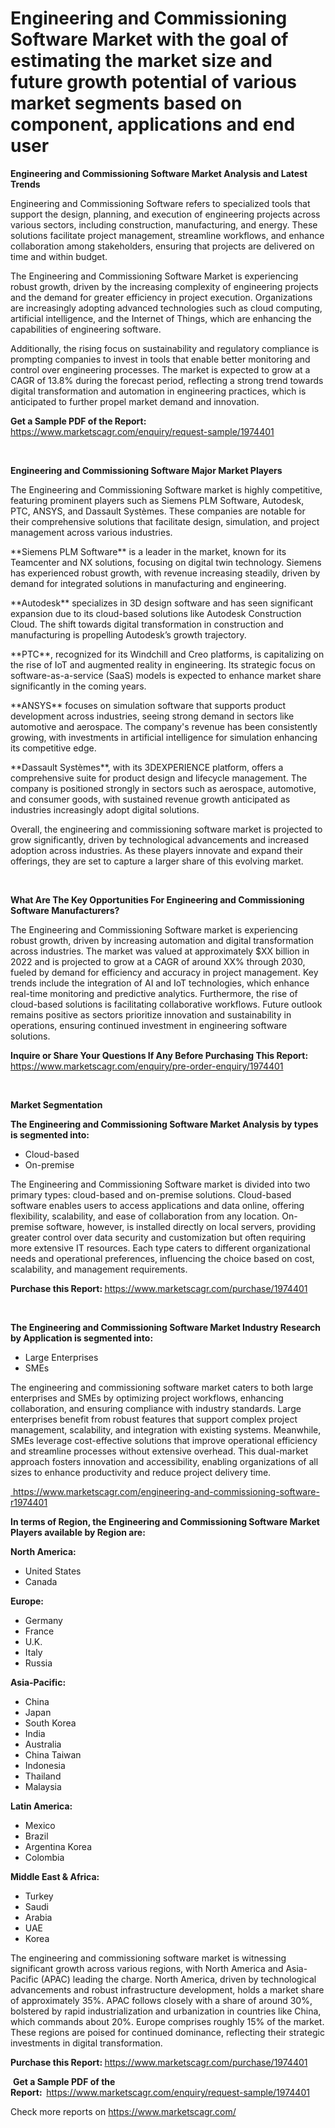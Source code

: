 <p><h1>Engineering and Commissioning Software Market with the goal of estimating the market size and future growth potential of various market segments based on component, applications and end user</h1></p><p><strong>Engineering and Commissioning Software Market Analysis and Latest Trends</strong></p>
<p><p>Engineering and Commissioning Software refers to specialized tools that support the design, planning, and execution of engineering projects across various sectors, including construction, manufacturing, and energy. These solutions facilitate project management, streamline workflows, and enhance collaboration among stakeholders, ensuring that projects are delivered on time and within budget. </p><p>The Engineering and Commissioning Software Market is experiencing robust growth, driven by the increasing complexity of engineering projects and the demand for greater efficiency in project execution. Organizations are increasingly adopting advanced technologies such as cloud computing, artificial intelligence, and the Internet of Things, which are enhancing the capabilities of engineering software. </p><p>Additionally, the rising focus on sustainability and regulatory compliance is prompting companies to invest in tools that enable better monitoring and control over engineering processes. The market is expected to grow at a CAGR of 13.8% during the forecast period, reflecting a strong trend towards digital transformation and automation in engineering practices, which is anticipated to further propel market demand and innovation.</p></p>
<p><strong>Get a Sample PDF of the Report:&nbsp;</strong> <a href="https://www.marketscagr.com/enquiry/request-sample/1974401?utm_campaign=2796&utm_medium=2&utm_source=Github&utm_content=ia&utm_term=11032025&utm_id=engineering-and-commissioning-software">https://www.marketscagr.com/enquiry/request-sample/1974401</a></p>
<p>&nbsp;</p>
<p><strong>Engineering and Commissioning Software Major Market Players</strong></p>
<p><p>The Engineering and Commissioning Software market is highly competitive, featuring prominent players such as Siemens PLM Software, Autodesk, PTC, ANSYS, and Dassault Systèmes. These companies are notable for their comprehensive solutions that facilitate design, simulation, and project management across various industries.</p><p>**Siemens PLM Software** is a leader in the market, known for its Teamcenter and NX solutions, focusing on digital twin technology. Siemens has experienced robust growth, with revenue increasing steadily, driven by demand for integrated solutions in manufacturing and engineering.</p><p>**Autodesk** specializes in 3D design software and has seen significant expansion due to its cloud-based solutions like Autodesk Construction Cloud. The shift towards digital transformation in construction and manufacturing is propelling Autodesk’s growth trajectory.</p><p>**PTC**, recognized for its Windchill and Creo platforms, is capitalizing on the rise of IoT and augmented reality in engineering. Its strategic focus on software-as-a-service (SaaS) models is expected to enhance market share significantly in the coming years.</p><p>**ANSYS** focuses on simulation software that supports product development across industries, seeing strong demand in sectors like automotive and aerospace. The company's revenue has been consistently growing, with investments in artificial intelligence for simulation enhancing its competitive edge.</p><p>**Dassault Systèmes**, with its 3DEXPERIENCE platform, offers a comprehensive suite for product design and lifecycle management. The company is positioned strongly in sectors such as aerospace, automotive, and consumer goods, with sustained revenue growth anticipated as industries increasingly adopt digital solutions.</p><p>Overall, the engineering and commissioning software market is projected to grow significantly, driven by technological advancements and increased adoption across industries. As these players innovate and expand their offerings, they are set to capture a larger share of this evolving market.</p></p>
<p>&nbsp;</p>
<p><strong>What Are The Key Opportunities For Engineering and Commissioning Software Manufacturers?</strong></p>
<p><p>The Engineering and Commissioning Software market is experiencing robust growth, driven by increasing automation and digital transformation across industries. The market was valued at approximately $XX billion in 2022 and is projected to grow at a CAGR of around XX% through 2030, fueled by demand for efficiency and accuracy in project management. Key trends include the integration of AI and IoT technologies, which enhance real-time monitoring and predictive analytics. Furthermore, the rise of cloud-based solutions is facilitating collaborative workflows. Future outlook remains positive as sectors prioritize innovation and sustainability in operations, ensuring continued investment in engineering software solutions.</p></p>
<p><strong>Inquire or Share Your Questions If Any Before Purchasing This Report:</strong> <a href="https://www.marketscagr.com/enquiry/pre-order-enquiry/1974401?utm_campaign=2796&utm_medium=2&utm_source=Github&utm_content=ia&utm_term=11032025&utm_id=engineering-and-commissioning-software">https://www.marketscagr.com/enquiry/pre-order-enquiry/1974401</a></p>
<p>&nbsp;</p>
<p><strong>Market Segmentation</strong></p>
<p><strong>The Engineering and Commissioning Software Market Analysis by types is segmented into:</strong></p>
<p><ul><li>Cloud-based</li><li>On-premise</li></ul></p>
<p><p>The Engineering and Commissioning Software market is divided into two primary types: cloud-based and on-premise solutions. Cloud-based software enables users to access applications and data online, offering flexibility, scalability, and ease of collaboration from any location. On-premise software, however, is installed directly on local servers, providing greater control over data security and customization but often requiring more extensive IT resources. Each type caters to different organizational needs and operational preferences, influencing the choice based on cost, scalability, and management requirements.</p></p>
<p><strong>Purchase this Report:&nbsp;</strong><a href="https://www.marketscagr.com/purchase/1974401?utm_campaign=2796&utm_medium=2&utm_source=Github&utm_content=ia&utm_term=11032025&utm_id=engineering-and-commissioning-software">https://www.marketscagr.com/purchase/1974401</a></p>
<p>&nbsp;</p>
<p><strong>The Engineering and Commissioning Software Market Industry Research by Application is segmented into:</strong></p>
<p><ul><li>Large Enterprises</li><li>SMEs</li></ul></p>
<p><p>The engineering and commissioning software market caters to both large enterprises and SMEs by optimizing project workflows, enhancing collaboration, and ensuring compliance with industry standards. Large enterprises benefit from robust features that support complex project management, scalability, and integration with existing systems. Meanwhile, SMEs leverage cost-effective solutions that improve operational efficiency and streamline processes without extensive overhead. This dual-market approach fosters innovation and accessibility, enabling organizations of all sizes to enhance productivity and reduce project delivery time.</p></p>
<p><a href="https://www.marketscagr.com/engineering-and-commissioning-software-r1974401?utm_campaign=2796&utm_medium=2&utm_source=Github&utm_content=ia&utm_term=11032025&utm_id=engineering-and-commissioning-software">&nbsp;https://www.marketscagr.com/engineering-and-commissioning-software-r1974401</a></p>
<p><strong>In terms of Region, the Engineering and Commissioning Software Market Players available by Region are:</strong></p>
<p>
    <p> <strong> North America: </strong>
        <ul>
            <li>United States</li>
            <li>Canada</li>
        </ul>
        </p> 
    <p> <strong> Europe: </strong>
        <ul>
            <li>Germany</li>
            <li>France</li>
            <li>U.K.</li>
            <li>Italy</li>
            <li>Russia</li>
        </ul>
        </p> 
    <p> <strong> Asia-Pacific: </strong>
        <ul>
            <li>China</li>
            <li>Japan</li>
            <li>South Korea</li>
            <li>India</li>
            <li>Australia</li>
            <li>China Taiwan</li>
            <li>Indonesia</li>
            <li>Thailand</li>
            <li>Malaysia</li>
        </ul>
        </p> 
    <p> <strong> Latin America: </strong>
        <ul>
            <li>Mexico</li>
            <li>Brazil</li>
            <li>Argentina Korea</li>
            <li>Colombia</li>
        </ul>
        </p> 
    <p> <strong> Middle East & Africa: </strong>
        <ul>
            <li>Turkey</li>
            <li>Saudi</li>
            <li>Arabia</li>
            <li>UAE</li>
            <li>Korea</li>
        </ul>
    </p>
    </p>
<p><p>The engineering and commissioning software market is witnessing significant growth across various regions, with North America and Asia-Pacific (APAC) leading the charge. North America, driven by technological advancements and robust infrastructure development, holds a market share of approximately 35%. APAC follows closely with a share of around 30%, bolstered by rapid industrialization and urbanization in countries like China, which commands about 20%. Europe comprises roughly 15% of the market. These regions are poised for continued dominance, reflecting their strategic investments in digital transformation.</p></p>
<p><strong>Purchase this Report: </strong><a href="https://www.marketscagr.com/purchase/1974401?utm_campaign=2796&utm_medium=2&utm_source=Github&utm_content=ia&utm_term=11032025&utm_id=engineering-and-commissioning-software">https://www.marketscagr.com/purchase/1974401</a></p>
<p>&nbsp;<strong>Get a Sample PDF of the Report:&nbsp;&nbsp;</strong><a href="https://www.marketscagr.com/enquiry/request-sample/1974401?utm_campaign=2796&utm_medium=2&utm_source=Github&utm_content=ia&utm_term=11032025&utm_id=engineering-and-commissioning-software">https://www.marketscagr.com/enquiry/request-sample/1974401</a></p>
<p><strong></strong></p>
<p>Check more reports on <a href="https://www.marketscagr.com/?utm_campaign=2796&utm_medium=2&utm_source=Github&utm_content=ia&utm_term=11032025&utm_id=engineering-and-commissioning-software">https://www.marketscagr.com/</a></p>